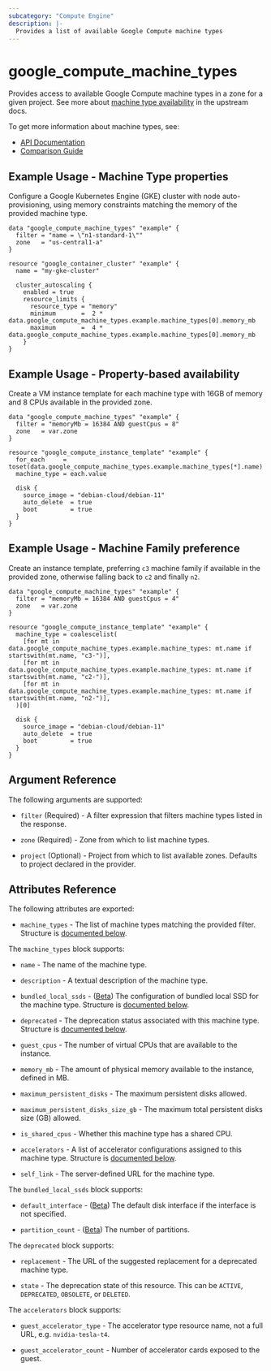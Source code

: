 ```yaml
---
subcategory: "Compute Engine"
description: |-
  Provides a list of available Google Compute machine types
---
```


# google\_compute\_machine\_types

Provides access to available Google Compute machine types in a zone for a given project.
See more about [machine type availability](https://cloud.google.com/compute/docs/regions-zones#available) in the upstream docs.

To get more information about machine types, see:

* [API Documentation](https://cloud.google.com/compute/docs/reference/rest/v1/machineTypes/list)
* [Comparison Guide](https://cloud.google.com/compute/docs/machine-resource)

## Example Usage - Machine Type properties

Configure a Google Kubernetes Engine (GKE) cluster with node auto-provisioning, using memory constraints matching the memory of the provided machine type.

```hcl
data "google_compute_machine_types" "example" {
  filter = "name = \"n1-standard-1\""
  zone   = "us-central1-a"
}

resource "google_container_cluster" "example" {
  name = "my-gke-cluster"

  cluster_autoscaling {
    enabled = true
    resource_limits {
      resource_type = "memory"
      minimum       =  2 * data.google_compute_machine_types.example.machine_types[0].memory_mb
      maximum       =  4 * data.google_compute_machine_types.example.machine_types[0].memory_mb
    }
}
```

## Example Usage - Property-based availability

Create a VM instance template for each machine type with 16GB of memory and 8 CPUs available in the provided zone.

```hcl
data "google_compute_machine_types" "example" {
  filter = "memoryMb = 16384 AND guestCpus = 8"
  zone   = var.zone
}

resource "google_compute_instance_template" "example" {
  for_each     = toset(data.google_compute_machine_types.example.machine_types[*].name)
  machine_type = each.value

  disk {
    source_image = "debian-cloud/debian-11"
    auto_delete  = true
    boot         = true
  }
}
```

## Example Usage - Machine Family preference

Create an instance template, preferring `c3` machine family if available in the provided zone, otherwise falling back to `c2` and finally `n2`.

```hcl
data "google_compute_machine_types" "example" {
  filter = "memoryMb = 16384 AND guestCpus = 4"
  zone   = var.zone
}

resource "google_compute_instance_template" "example" {
  machine_type = coalescelist(
    [for mt in data.google_compute_machine_types.example.machine_types: mt.name if startswith(mt.name, "c3-")],
    [for mt in data.google_compute_machine_types.example.machine_types: mt.name if startswith(mt.name, "c2-")],
    [for mt in data.google_compute_machine_types.example.machine_types: mt.name if startswith(mt.name, "n2-")],
  )[0]

  disk {
    source_image = "debian-cloud/debian-11"
    auto_delete  = true
    boot         = true
  }
}
```

## Argument Reference

The following arguments are supported:

* `filter` (Required) - A filter expression that filters machine types listed in the response.

* `zone` (Required) - Zone from which to list machine types.

* `project` (Optional) - Project from which to list available zones. Defaults to project declared in the provider.

## Attributes Reference

The following attributes are exported:

* `machine_types` - The list of machine types matching the provided filter. Structure is [documented below](#nested_machine_types).

<a name="nested_machine_types"></a>The `machine_types` block supports:

* `name` - The name of the machine type.

* `description` - A textual description of the machine type.

* `bundled_local_ssds` - ([Beta](https://terraform.io/docs/providers/google/guides/provider_versions.html)) The configuration of bundled local SSD for the machine type. Structure is [documented below](#nested_bundled_local_ssds).

* `deprecated` - The deprecation status associated with this machine type. Structure is [documented below](#nested_deprecated).

* `guest_cpus` - The number of virtual CPUs that are available to the instance.

* `memory_mb` - The amount of physical memory available to the instance, defined in MB.

* `maximum_persistent_disks` - The maximum persistent disks allowed.

* `maximum_persistent_disks_size_gb` - The maximum total persistent disks size (GB) allowed.

* `is_shared_cpus` - Whether this machine type has a shared CPU.

* `accelerators` - A list of accelerator configurations assigned to this machine type. Structure is [documented below](#nested_accelerators).

* `self_link` - The server-defined URL for the machine type.

<a name="nested_bundled_local_ssds"></a>The `bundled_local_ssds` block supports:

* `default_interface` - ([Beta](https://terraform.io/docs/providers/google/guides/provider_versions.html)) The default disk interface if the interface is not specified.

* `partition_count` - ([Beta](https://terraform.io/docs/providers/google/guides/provider_versions.html)) The number of partitions.

<a name="nested_deprecated"></a>The `deprecated` block supports:

* `replacement` - The URL of the suggested replacement for a deprecated machine type.

* `state` - The deprecation state of this resource. This can be `ACTIVE`, `DEPRECATED`, `OBSOLETE`, or `DELETED`.

<a name="nested_accelerators"></a>The `accelerators` block supports:

* `guest_accelerator_type` - The accelerator type resource name, not a full URL, e.g. `nvidia-tesla-t4`.

* `guest_accelerator_count` - Number of accelerator cards exposed to the guest.
